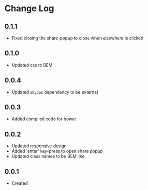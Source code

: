 # Change Log
  
## 0.1.1

  * Fixed closing the share-popup to close when elsewhere is clicked

## 0.1.0

  * Updated css to BEM

## 0.0.4

  * Updated `skycon` dependency to be external

## 0.0.3

  * Added compiled code for bower

## 0.0.2

  * Updated responsive design
  * Added 'enter' key-press to open share popup
  * Updated class names to be BEM like

## 0.0.1

  * Created